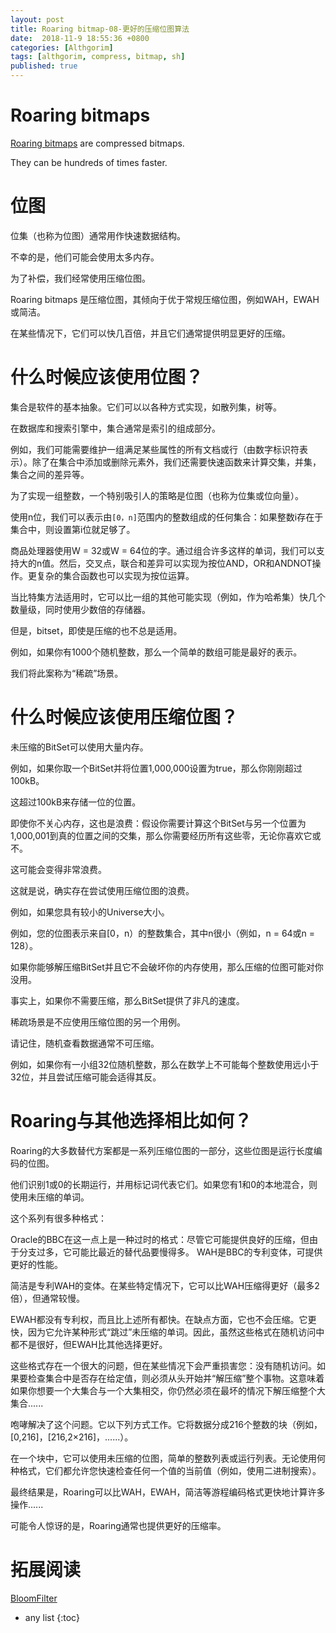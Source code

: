 ```yaml
---
layout: post
title: Roaring bitmap-08-更好的压缩位图算法
date:  2018-11-9 18:55:36 +0800
categories: [Althgorim]
tags: [althgorim, compress, bitmap, sh]
published: true
---
```


# Roaring bitmaps

[Roaring bitmaps](http://roaringbitmap.org/) are compressed bitmaps. 

They can be hundreds of times faster.

# 位图

位集（也称为位图）通常用作快速数据结构。 

不幸的是，他们可能会使用太多内存。 

为了补偿，我们经常使用压缩位图。

Roaring bitmaps 是压缩位图，其倾向于优于常规压缩位图，例如WAH，EWAH或简洁。 

在某些情况下，它们可以快几百倍，并且它们通常提供明显更好的压缩。

# 什么时候应该使用位图？

集合是软件的基本抽象。它们可以以各种方式实现，如散列集，树等。

在数据库和搜索引擎中，集合通常是索引的组成部分。

例如，我们可能需要维护一组满足某些属性的所有文档或行（由数字标识符表示）。除了在集合中添加或删除元素外，我们还需要快速函数来计算交集，并集，集合之间的差异等。

为了实现一组整数，一个特别吸引人的策略是位图（也称为位集或位向量）。

使用n位，我们可以表示由`[0，n]`范围内的整数组成的任何集合：如果整数i存在于集合中，则设置第i位就足够了。

商品处理器使用W = 32或W = 64位的字。通过组合许多这样的单词，我们可以支持大的n值。然后，交叉点，联合和差异可以实现为按位AND，OR和ANDNOT操作。更复杂的集合函数也可以实现为按位运算。

当比特集方法适用时，它可以比一组的其他可能实现（例如，作为哈希集）快几个数量级，同时使用少数倍的存储器。

但是，bitset，即使是压缩的也不总是适用。

例如，如果你有1000个随机整数，那么一个简单的数组可能是最好的表示。

我们将此案称为“稀疏”场景。

# 什么时候应该使用压缩位图？

未压缩的BitSet可以使用大量内存。

例如，如果你取一个BitSet并将位置1,000,000设置为true，那么你刚刚超过100kB。

这超过100kB来存储一位的位置。

即使你不关心内存，这也是浪费：假设你需要计算这个BitSet与另一个位置为1,000,001到真的位置之间的交集，那么你需要经历所有这些零，无论你喜欢它或不。

这可能会变得非常浪费。

这就是说，确实存在尝试使用压缩位图的浪费。

例如，如果您具有较小的Universe大小。

例如，您的位图表示来自[0，n）的整数集合，其中n很小（例如，n = 64或n = 128）。

如果你能够解压缩BitSet并且它不会破坏你的内存使用，那么压缩的位图可能对你没用。

事实上，如果你不需要压缩，那么BitSet提供了非凡的速度。

稀疏场景是不应使用压缩位图的另一个用例。

请记住，随机查看数据通常不可压缩。

例如，如果你有一小组32位随机整数，那么在数学上不可能每个整数使用远小于32位，并且尝试压缩可能会适得其反。

# Roaring与其他选择相比如何？

Roaring的大多数替代方案都是一系列压缩位图的一部分，这些位图是运行长度编码的位图。

他们识别1或0的长期运行，并用标记词代表它们。如果您有1和0的本地混合，则使用未压缩的单词。

这个系列有很多种格式：

Oracle的BBC在这一点上是一种过时的格式：尽管它可能提供良好的压缩，但由于分支过多，它可能比最近的替代品要慢得多。
WAH是BBC的专利变体，可提供更好的性能。

简洁是专利WAH的变体。在某些特定情况下，它可以比WAH压缩得更好（最多2倍），但通常较慢。

EWAH都没有专利权，而且比上述所有都快。在缺点方面，它也不会压缩。它更快，因为它允许某种形式“跳过”未压缩的单词。因此，虽然这些格式在随机访问中都不是很好，但EWAH比其他选择更好。

这些格式存在一个很大的问题，但在某些情况下会严重损害您：没有随机访问。如果要检查集合中是否存在给定值，则必须从头开始并“解压缩”整个事物。这意味着如果你想要一个大集合与一个大集相交，你仍然必须在最坏的情况下解压缩整个大集合......

咆哮解决了这个问题。它以下列方式工作。它将数据分成216个整数的块（例如，[0,216]，[216,2×216]，......）。

在一个块中，它可以使用未压缩的位图，简单的整数列表或运行列表。无论使用何种格式，它们都允许您快速检查任何一个值的当前值（例如，使用二进制搜索）。

最终结果是，Roaring可以比WAH，EWAH，简洁等游程编码格式更快地计算许多操作......

可能令人惊讶的是，Roaring通常也提供更好的压缩率。

# 拓展阅读

[BloomFilter](https://houbb.github.io/2018/12/05/bloom-filter)

* any list
{:toc}